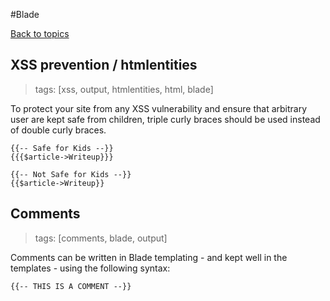 #Blade

[Back to topics](README.md)

## XSS prevention / htmlentities
>tags: [xss, output, htmlentities, html, blade]

To protect your site from any XSS vulnerability and ensure that arbitrary user are kept safe from children, triple curly braces should be used instead of double curly braces.

    {{-- Safe for Kids --}}
    {{{$article->Writeup}}}
    
    {{-- Not Safe for Kids --}}
    {{$article->Writeup}}
    
## Comments
>tags: [comments, blade, output]

Comments can be written in Blade templating - and kept well in the templates - using the following syntax:

    {{-- THIS IS A COMMENT --}}
